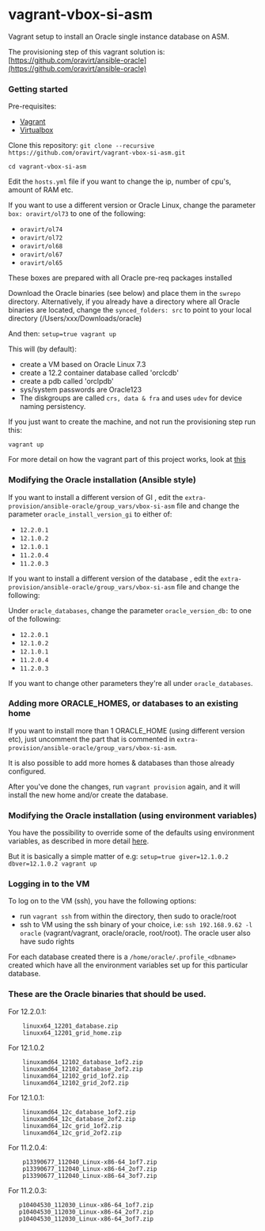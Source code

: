 # vagrant-vbox-si-asm
Vagrant setup to install an Oracle single instance database on ASM.


The provisioning step of this vagrant solution is: [https://github.com/oravirt/ansible-oracle](https://github.com/oravirt/ansible-oracle)

### Getting started

Pre-requisites:

- [Vagrant](https://www.vagrantup.com/)
- [Virtualbox](https://www.virtualbox.org/wiki/Downloads)


Clone this repository:
`git clone --recursive https://github.com/oravirt/vagrant-vbox-si-asm.git`

`cd vagrant-vbox-si-asm`

Edit the `hosts.yml` file if you want to change the ip, number of cpu's, amount of RAM etc.

If you want to use a different version or Oracle Linux, change the parameter `box: oravirt/ol73` to one of the following:

- `oravirt/ol74`
- `oravirt/ol72`
- `oravirt/ol68`
- `oravirt/ol67`
- `oravirt/ol65`

These boxes are prepared with all Oracle pre-req packages installed

Download the Oracle binaries (see below) and place them in the `swrepo` directory. Alternatively, if you already have a directory where all Oracle binaries are located, change the `synced_folders: src` to point to your local directory (/Users/xxx/Downloads/oracle)

And then: `setup=true vagrant up`

This will (by default):
- create a VM based on Oracle Linux 7.3
- create a 12.2 container database called 'orclcdb'
- create a pdb called 'orclpdb'
- sys/system passwords are Oracle123
- The diskgroups are called `crs, data & fra` and uses `udev` for device naming persistency.

If you just want to create the machine, and not run the provisioning step run this:

`vagrant up`

For more detail on how the vagrant part of this project works, look at [this](https://github.com/oravirt/vagrantfile)

### Modifying the Oracle installation (Ansible style)

If you want to install a different version of GI , edit the `extra-provision/ansible-oracle/group_vars/vbox-si-asm` file and change the parameter `oracle_install_version_gi` to either of:

* `12.2.0.1`
* `12.1.0.2`
* `12.1.0.1`
* `11.2.0.4`
* `11.2.0.3`

If you want to install a different version of the database , edit the `extra-provision/ansible-oracle/group_vars/vbox-si-asm` file and change the following:

Under `oracle_databases`, change the parameter `oracle_version_db:` to one of the following:

* `12.2.0.1`
* `12.1.0.2`
* `12.1.0.1`
* `11.2.0.4`
* `11.2.0.3`

If you want to change other parameters they're all under `oracle_databases`.


### Adding more ORACLE_HOMES, or databases to an existing home

If you want to install more than 1 ORACLE_HOME (using different version etc), just uncomment the part that is commented in `extra-provision/ansible-oracle/group_vars/vbox-si-asm`.

It is also possible to add more homes & databases than those already configured.


After you've done the changes, run `vagrant provision` again, and it will install the new home and/or create the database.

### Modifying the Oracle installation (using environment variables)

You have the possibility to override some of the defaults using environment variables, as described in more detail [here](https://github.com/oravirt/vagrantfile#environment-variables-that-can-be-used-to-override-defaults).

But it is basically a simple matter of e.g: `setup=true giver=12.1.0.2 dbver=12.1.0.2 vagrant up`

### Logging in to the VM

To log on to the VM (ssh), you have the following options:
* run `vagrant ssh` from within the directory, then sudo to oracle/root
* ssh to VM using the ssh binary of your choice, i.e: `ssh 192.168.9.62 -l oracle` (vagrant/vagrant, oracle/oracle, root/root). The oracle user also have sudo rights

For each database created there is a `/home/oracle/.profile_<dbname>` created which have all the environment variables set up for this particular database.

### These are the Oracle binaries that should be used.

For 12.2.0.1:
```
    linuxx64_12201_database.zip
    linuxx64_12201_grid_home.zip
 ```

For 12.1.0.2
```
    linuxamd64_12102_database_1of2.zip
    linuxamd64_12102_database_2of2.zip
    linuxamd64_12102_grid_1of2.zip
    linuxamd64_12102_grid_2of2.zip
 ```

For 12.1.0.1:
```
    linuxamd64_12c_database_1of2.zip
    linuxamd64_12c_database_2of2.zip
    linuxamd64_12c_grid_1of2.zip
    linuxamd64_12c_grid_2of2.zip
 ```

For 11.2.0.4:
```
    p13390677_112040_Linux-x86-64_1of7.zip
    p13390677_112040_Linux-x86-64_2of7.zip
    p13390677_112040_Linux-x86-64_3of7.zip
 ```

 For 11.2.0.3:
 ```
    p10404530_112030_Linux-x86-64_1of7.zip
    p10404530_112030_Linux-x86-64_2of7.zip
    p10404530_112030_Linux-x86-64_3of7.zip
 ```
